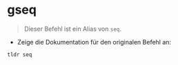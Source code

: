 # gseq

> Dieser Befehl ist ein Alias von `seq`.

- Zeige die Dokumentation für den originalen Befehl an:

`tldr seq`
